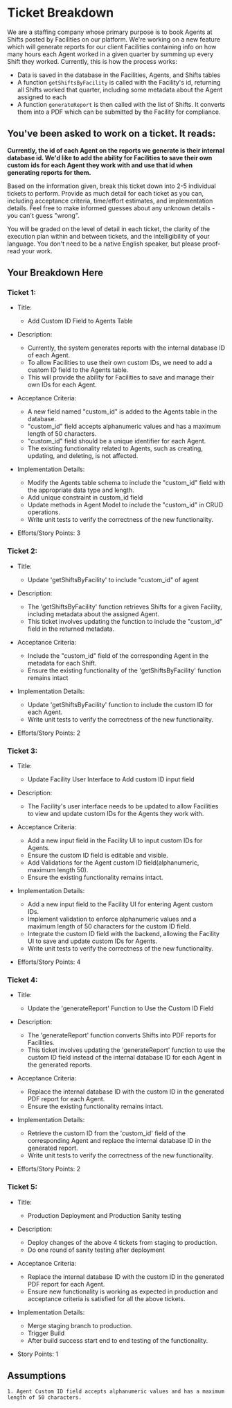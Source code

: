 # Ticket Breakdown
We are a staffing company whose primary purpose is to book Agents at Shifts posted by Facilities on our platform. We're working on a new feature which will generate reports for our client Facilities containing info on how many hours each Agent worked in a given quarter by summing up every Shift they worked. Currently, this is how the process works:

- Data is saved in the database in the Facilities, Agents, and Shifts tables
- A function `getShiftsByFacility` is called with the Facility's id, returning all Shifts worked that quarter, including some metadata about the Agent assigned to each
- A function `generateReport` is then called with the list of Shifts. It converts them into a PDF which can be submitted by the Facility for compliance.

## You've been asked to work on a ticket. It reads:

**Currently, the id of each Agent on the reports we generate is their internal database id. We'd like to add the ability for Facilities to save their own custom ids for each Agent they work with and use that id when generating reports for them.**


Based on the information given, break this ticket down into 2-5 individual tickets to perform. Provide as much detail for each ticket as you can, including acceptance criteria, time/effort estimates, and implementation details. Feel free to make informed guesses about any unknown details - you can't guess "wrong".


You will be graded on the level of detail in each ticket, the clarity of the execution plan within and between tickets, and the intelligibility of your language. You don't need to be a native English speaker, but please proof-read your work.

## Your Breakdown Here


### Ticket 1: 
* Title:
    - Add Custom ID Field to Agents Table

* Description:
    - Currently, the system generates reports with the internal database ID of each Agent. 
    - To allow Facilities to use their own custom IDs, we need to add a custom ID field to the Agents table. 
    - This will provide the ability for Facilities to save and manage their own IDs for each Agent.

* Acceptance Criteria:
    - A new field named "custom_id" is added to the Agents table in the database.
    - "custom_id" field accepts alphanumeric values and has a maximum length of 50 characters.
    - "custom_id" field should be a unique identifier for each Agent.
    - The existing functionality related to Agents, such as creating, updating, and deleting, is not affected.

* Implementation Details:
    - Modify the Agents table schema to include the "custom_id" field with the appropriate data type and length.
    - Add unique constraint in custom_id field
    - Update methods in Agent Model to include the "custom_id" in CRUD operations.
    - Write unit tests to verify the correctness of the new functionality.

* Efforts/Story Points: 3

### Ticket 2: 
* Title: 
    - Update 'getShiftsByFacility' to include "custom_id" of agent
    
* Description:
    - The 'getShiftsByFacility' function retrieves Shifts for a given Facility, including metadata about the assigned Agent. 
    - This ticket involves updating the function to include the "custom_id" field in the returned metadata.

* Acceptance Criteria:
   - Include the "custom_id" field of the corresponding Agent in the metadata for each Shift.
   - Ensure the existing functionality of the 'getShiftsByFacility' function remains intact

* Implementation Details:
    - Update 'getShiftsByFacility' function to include the custom ID for each Agent.
    - Write unit tests to verify the correctness of the new functionality.

* Efforts/Story Points: 2

### Ticket 3: 
* Title: 
    - Update Facility User Interface to Add custom ID input field
    
* Description:
    - The Facility's user interface needs to be updated to allow Facilities to view and update custom IDs for the Agents they work with.

* Acceptance Criteria:
   - Add a new input field in the Facility UI to input custom IDs for Agents.
   - Ensure the custom ID field is editable and visible.
   - Add Validations for the Agent custom ID field(alphanumeric, maximum length 50).
   - Ensure the existing functionality remains intact.

* Implementation Details:
    - Add a new input field to the Facility UI for entering Agent custom IDs.
    - Implement validation to enforce alphanumeric values and a maximum length of 50 characters for the custom ID field.
    - Integrate the custom ID field with the backend, allowing the Facility UI to save and update custom IDs for Agents.
    - Write unit tests to verify the correctness of the new functionality.

* Efforts/Story Points: 4

### Ticket 4: 
* Title: 
    - Update the 'generateReport' Function to Use the Custom ID Field
    
* Description:
    - The 'generateReport' function converts Shifts into PDF reports for Facilities. 
    - This ticket involves updating the 'generateReport' function to use the custom ID field instead of the internal database ID for each Agent in the generated reports.

* Acceptance Criteria:
   - Replace the internal database ID with the custom ID in the generated PDF report for each Agent.
   - Ensure the existing functionality remains intact.

* Implementation Details:
    - Retrieve the custom ID from the 'custom_id' field of the corresponding Agent and replace the internal database ID in the generated report.
    - Write unit tests to verify the correctness of the new functionality.

* Efforts/Story Points: 2


### Ticket 5: 
* Title: 
    - Production Deployment and Production Sanity testing
    
* Description:
    - Deploy changes of the above 4 tickets from staging to production.
    - Do one round of sanity testing after deployment

* Acceptance Criteria:
   - Replace the internal database ID with the custom ID in the generated PDF report for each Agent.
   - Ensure new functionality is working as expected in production and acceptance criteria is satisfied for all the above tickets.

* Implementation Details:
    - Merge staging branch to production.
    - Trigger Build
    - After build success start end to end testing of the functionality.

* Story Points: 1

## Assumptions
    1. Agent Custom ID field accepts alphanumeric values and has a maximum length of 50 characters.
